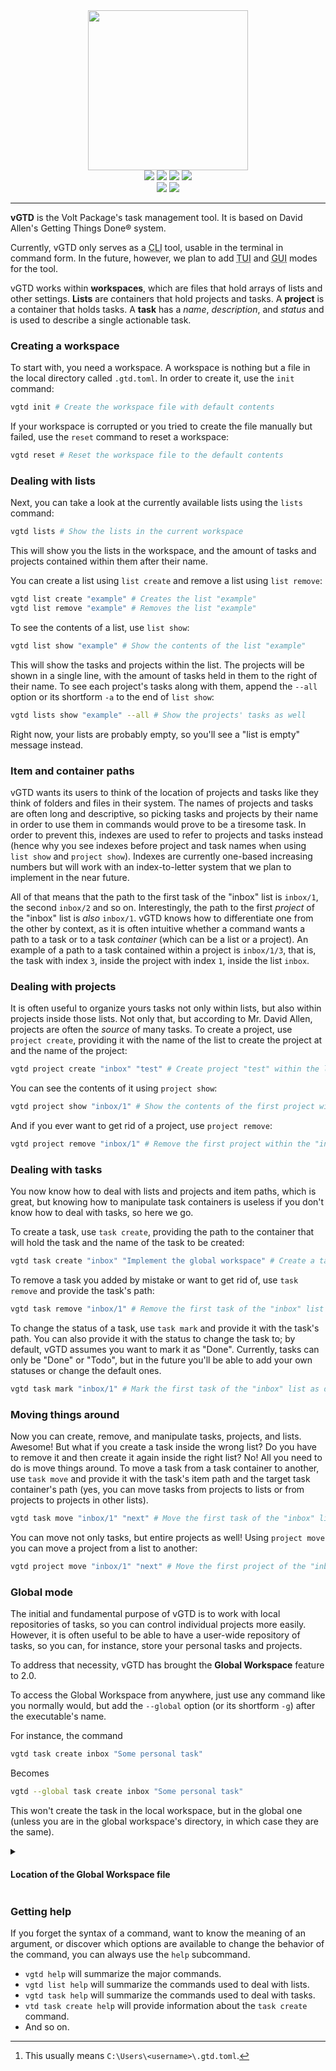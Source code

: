 <div align="center">
<img src="docs/images/vgtd.svg" width=256px>
</div>

<div align="center">
<img src="https://img.shields.io/github/license/veritatislux/vgtd">
<img src="https://img.shields.io/github/commit-activity/t/veritatislux/vgtd">
<img src="https://img.shields.io/github/issues/veritatislux/vgtd">
<img src="https://img.shields.io/github/v/tag/veritatislux/vgtd">
</div>

<div align="center">
<img src="https://img.shields.io/badge/gitflow-blue">
<img src="https://img.shields.io/badge/conventional_commits-blue">
</div>

---

**vGTD** is the Volt Package's task management tool. It is based on David
Allen's Getting Things Done® system.

Currently, vGTD only serves as a <abbr title="Command Line Interface">CLI</abbr>
tool, usable in the terminal in command form. In the future, however, we plan
to add <abbr title="Terminal User Interface">TUI</abbr> and
<abbr title="Graphical User Interface">GUI</abbr> modes for the tool.

vGTD works within **workspaces**, which are files that hold arrays of lists and
other settings. **Lists** are containers that hold projects and tasks. A
**project** is a container that holds tasks. A **task** has a *name*,
*description*, and *status* and is used to describe a single actionable task.

### Creating a workspace

To start with, you need a workspace. A workspace is nothing but a file in the
local directory called `.gtd.toml`. In order to create it, use the `init`
command:

```bash
vgtd init # Create the workspace file with default contents
```

If your workspace is corrupted or you tried to create the file manually but
failed, use the `reset` command to reset a workspace:

```bash
vgtd reset # Reset the workspace file to the default contents
```

### Dealing with lists

Next, you can take a look at the currently available lists using the `lists`
command:

```bash
vgtd lists # Show the lists in the current workspace
```

This will show you the lists in the workspace, and the amount of tasks and
projects contained within them after their name.

You can create a list using `list create` and remove a list using `list
remove`:

```bash
vgtd list create "example" # Creates the list "example"
vgtd list remove "example" # Removes the list "example"
```

To see the contents of a list, use `list show`:

```bash
vgtd list show "example" # Show the contents of the list "example"
```

This will show the tasks and projects within the list. The projects will be
shown in a single line, with the amount of tasks held in them to the right of
their name. To see each project's tasks along with them, append the `--all`
option or its shortform `-a` to the end of `list show`:

```bash
vgtd lists show "example" --all # Show the projects' tasks as well
```

Right now, your lists are probably empty, so you'll see a "list is empty"
message instead.

### Item and container paths

vGTD wants its users to think of the location of projects and tasks like they
think of folders and files in their system. The names of projects and tasks are
often long and descriptive, so picking tasks and projects by their name in
order to use them in commands would prove to be a tiresome task. In order to
prevent this, indexes are used to refer to projects and tasks instead (hence
why you see indexes before project and task names when using `list show` and
`project show`). Indexes are currently one-based increasing numbers but will
work with an index-to-letter system that we plan to implement in the near
future.

All of that means that the path to the first task of the "inbox" list is
`inbox/1`, the second `inbox/2` and so on. Interestingly, the path to the first
*project* of the "inbox" list is *also* `inbox/1`. vGTD knows how to
differentiate one from the other by context, as it is often intuitive whether a
command wants a path to a task or to a task *container* (which can be a list or
a project). An example of a path to a task contained within a project is
`inbox/1/3`, that is, the task with index `3`, inside the project with index
`1`, inside the list `inbox`.

### Dealing with projects

It is often useful to organize yours tasks not only within lists, but also
within projects inside those lists. Not only that, but according to Mr. David
Allen, projects are often the *source* of many tasks. To create a project, use
`project create`, providing it with the name of the list to create the project
at and the name of the project:

```bash
vgtd project create "inbox" "test" # Create project "test" within the list "inbox"
```

You can see the contents of it using `project show`:

```bash
vgtd project show "inbox/1" # Show the contents of the first project within "inbox"
```

And if you ever want to get rid of a project, use `project remove`:

```bash
vgtd project remove "inbox/1" # Remove the first project within the "inbox" list
```

### Dealing with tasks

You now know how to deal with lists and projects and item paths, which is
great, but knowing how to manipulate task containers is useless if you don't
know how to deal with tasks, so here we go.

To create a task, use `task create`, providing the path to the container that
will hold the task and the name of the task to be created:

```bash
vgtd task create "inbox" "Implement the global workspace" # Create a task inside the "inbox" list
```

To remove a task you added by mistake or want to get rid of, use `task remove`
and provide the task's path:

```bash
vgtd task remove "inbox/1" # Remove the first task of the "inbox" list
```

To change the status of a task, use `task mark` and provide it with the task's
path. You can also provide it with the status to change the task to; by
default, vGTD assumes you want to mark it as "Done". Currently, tasks can only
be "Done" or "Todo", but in the future you'll be able to add your own statuses
or change the default ones.

```bash
vgtd task mark "inbox/1" # Mark the first task of the "inbox" list as done
```

### Moving things around

Now you can create, remove, and manipulate tasks, projects, and lists. Awesome!
But what if you create a task inside the wrong list? Do you have to remove it
and then create it again inside the right list? No! All you need to do is move
things around. To move a task from a task container to another, use `task move`
and provide it with the task's item path and the target task container's path
(yes, you can move tasks from projects to lists or from projects to projects in
other lists).

```bash
vgtd task move "inbox/1" "next" # Move the first task of the "inbox" list to the "next" list
```

You can move not only tasks, but entire projects as well! Using `project move`
you can move a project from a list to another:

```bash
vgtd project move "inbox/1" "next" # Move the first project of the "inbox" list to the "next" list
```

### Global mode

The initial and fundamental purpose of vGTD is to work with local repositories
of tasks, so you can control individual projects more easily. However, it is
often useful to be able to have a user-wide repository of tasks, so you can,
for instance, store your personal tasks and projects.

To address that necessity, vGTD has brought the **Global Workspace** feature to
2.0.

To access the Global Workspace from anywhere, just use any command like you
normally would, but add the `--global` option (or its shortform `-g`) after the
executable's name.

For instance, the command

```bash
vgtd task create inbox "Some personal task"
```

Becomes

```bash
vgtd --global task create inbox "Some personal task"
```

This won't create the task in the local workspace, but in the global one
(unless you are in the global workspace's directory, in which case they are the
same).

<details>
<summary><h4>Location of the Global Workspace file</h4></summary>

vGTD aims to be a cross-platform tool, and due to differences in the systems we
support, the Global Workspace file will be in a different place depending on
what OS you're using. This support comes from the `directories` crate, so the
following table is extracted directly from there (with the addition that we
appended the `.gtd.toml` file name to the end of the paths):

| Platform | Path                               |
|----------|------------------------------------|
| Linux    | `$HOME/.gtd.toml`                  |
| macOS    | `$HOME/.gtd.toml`                  |
| Windows  | `{FOLDERID_Profile}/.gtd.toml`[^1] |

[^1]: This usually means `C:\Users\<username>\.gtd.toml`.
</details>

### Getting help

If you forget the syntax of a command, want to know the meaning of an argument,
or discover which options are available to change the behavior of the command,
you can always use the `help` subcommand.

- `vgtd help` will summarize the major commands.
- `vgtd list help` will summarize the commands used to deal with lists.
- `vgtd task help` will summarize the commands used to deal with tasks.
- `vtd task create help` will provide information about the `task create`
  command.
- And so on.
